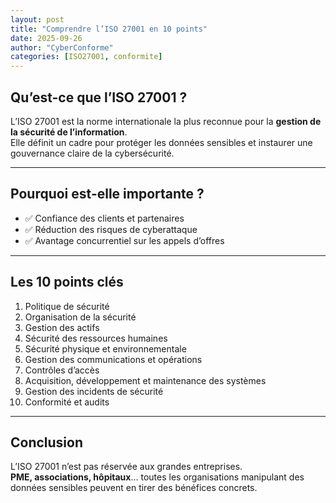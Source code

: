 ```yaml
---
layout: post
title: "Comprendre l’ISO 27001 en 10 points"
date: 2025-09-26
author: "CyberConforme"
categories: [ISO27001, conformite]
---
```


## Qu’est-ce que l’ISO 27001 ?
L’ISO 27001 est la norme internationale la plus reconnue pour la **gestion de la sécurité de l’information**.  
Elle définit un cadre pour protéger les données sensibles et instaurer une gouvernance claire de la cybersécurité.

---

## Pourquoi est-elle importante ?
- ✅ Confiance des clients et partenaires  
- ✅ Réduction des risques de cyberattaque  
- ✅ Avantage concurrentiel sur les appels d’offres  

---

## Les 10 points clés
1. Politique de sécurité  
2. Organisation de la sécurité  
3. Gestion des actifs  
4. Sécurité des ressources humaines  
5. Sécurité physique et environnementale  
6. Gestion des communications et opérations  
7. Contrôles d’accès  
8. Acquisition, développement et maintenance des systèmes  
9. Gestion des incidents de sécurité  
10. Conformité et audits  

---

## Conclusion
L’ISO 27001 n’est pas réservée aux grandes entreprises.  
**PME, associations, hôpitaux**… toutes les organisations manipulant des données sensibles peuvent en tirer des bénéfices concrets.
